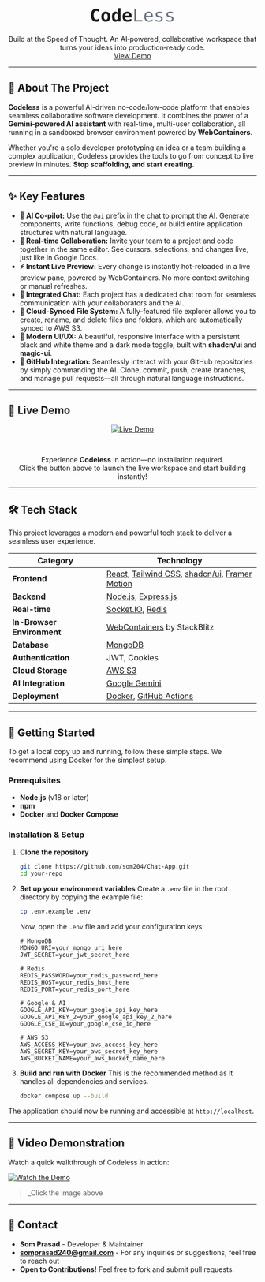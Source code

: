 <div align="center">  
  <h1 align="center">  
    <span style="font-family: monospace; font-size: 36px; font-weight: bold;">Code</span><span style="font-family: monospace; font-size: 36px; font-weight: 300; color: #6b7280;">Less</span>  
  </h1>  
  <p align="center">  
    Build at the Speed of Thought. An AI‑powered, collaborative workspace that turns your ideas into production‑ready code.  
    <br />   
    <a href="https://codeless.live">View Demo</a> 
  </p>  
</div>

---


## 📖 About The Project

**Codeless** is a powerful AI-driven no-code/low-code platform that enables seamless collaborative software development. It combines the power of a **Gemini-powered AI assistant** with real-time, multi-user collaboration, all running in a sandboxed browser environment powered by **WebContainers**.

Whether you're a solo developer prototyping an idea or a team building a complex application, Codeless provides the tools to go from concept to live preview in minutes. **Stop scaffolding, and start creating.**

---

## ✨ Key Features

* **🤖 AI Co-pilot:** Use the `@ai` prefix in the chat to prompt the AI. Generate components, write functions, debug code, or build entire application structures with natural language.
* **👥 Real-time Collaboration:** Invite your team to a project and code together in the same editor. See cursors, selections, and changes live, just like in Google Docs.
* **⚡ Instant Live Preview:** Every change is instantly hot-reloaded in a live preview pane, powered by WebContainers. No more context switching or manual refreshes.
* **💬 Integrated Chat:** Each project has a dedicated chat room for seamless communication with your collaborators and the AI.
* **📁 Cloud-Synced File System:** A fully-featured file explorer allows you to create, rename, and delete files and folders, which are automatically synced to AWS S3.
* **💅 Modern UI/UX:** A beautiful, responsive interface with a persistent black and white theme and a dark mode toggle, built with **shadcn/ui** and **magic-ui**.
* **🔗 GitHub Integration:** Seamlessly interact with your GitHub repositories by simply commanding the AI. Clone, commit, push, create branches, and manage pull requests—all through natural language instructions.

---
## 🧩 Live Demo

<div align="center">

[![Live Demo](https://img.shields.io/badge/🚀%20Try%20Codeless%20Live-Click%20Here-4F46E5?style=for-the-badge&logo=vercel&logoColor=white)](https://codeless.live)

<br />

Experience **Codeless** in action—no installation required.  
Click the button above to launch the live workspace and start building instantly!

</div>

---

## 🛠️ Tech Stack

This project leverages a modern and powerful tech stack to deliver a seamless user experience.

| Category                | Technology                                                                                                  |
| ----------------------- | ----------------------------------------------------------------------------------------------------------- |
| **Frontend** | [React](https://reactjs.org/), [Tailwind CSS](https://tailwindcss.com/), [shadcn/ui](https://ui.shadcn.com/), [Framer Motion](https://www.framer.com/motion/) |
| **Backend** | [Node.js](https://nodejs.org/), [Express.js](https://expressjs.com/)                                         |
| **Real-time** | [Socket.IO](https://socket.io/), [Redis](https://redis.io/)                                                  |
| **In-Browser Environment**| [WebContainers](https://webcontainers.io/) by StackBlitz                                                    |
| **Database** | [MongoDB](https://www.mongodb.com/)                                                                         |
| **Authentication** | JWT, Cookies                                                                                                |
| **Cloud Storage** | [AWS S3](https://aws.amazon.com/s3/)                                                                        |
| **AI Integration** | [Google Gemini](https://ai.google.dev/gemini-api/docs)                                                      |
| **Deployment** | [Docker](https://www.docker.com/), [GitHub Actions](https://github.com/features/actions) |

---

## 🚀 Getting Started

To get a local copy up and running, follow these simple steps. We recommend using Docker for the simplest setup.

### Prerequisites

* **Node.js** (v18 or later)
* **npm**
* **Docker** and **Docker Compose**

### Installation & Setup

1.  **Clone the repository**
    ```sh
    git clone https://github.com/som204/Chat-App.git
    cd your-repo
    ```

2.  **Set up your environment variables**
    Create a `.env` file in the root directory by copying the example file:
    ```sh
    cp .env.example .env
    ```
    Now, open the `.env` file and add your configuration keys:
    ```env
    # MongoDB
    MONGO_URI=your_mongo_uri_here
    JWT_SECRET=your_jwt_secret_here

    # Redis
    REDIS_PASSWORD=your_redis_password_here
    REDIS_HOST=your_redis_host_here
    REDIS_PORT=your_redis_port_here

    # Google & AI
    GOOGLE_API_KEY=your_google_api_key_here
    GOOGLE_API_KEY_2=your_google_api_key_2_here
    GOOGLE_CSE_ID=your_google_cse_id_here

    # AWS S3
    AWS_ACCESS_KEY=your_aws_access_key_here
    AWS_SECRET_KEY=your_aws_secret_key_here
    AWS_BUCKET_NAME=your_aws_bucket_name_here
    ```

3.  **Build and run with Docker**
    This is the recommended method as it handles all dependencies and services.
    ```sh
    docker compose up --build
    ```

The application should now be running and accessible at `http://localhost`.

---

## 🎥 Video Demonstration

Watch a quick walkthrough of Codeless in action:

[![Watch the Demo](https://img.youtube.com/vi/XcDlINGzFRI/maxresdefault.jpg)](https://youtu.be/XcDlINGzFRI)

> _Click the image above


---

## 📧 Contact

- **Som Prasad** - Developer & Maintainer
- **somprasad240@gmail.com** - For any inquiries or suggestions, feel free to reach out
- **Open to Contributions!** Feel free to fork and submit pull requests.
